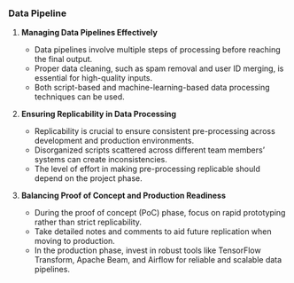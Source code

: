 ### Data Pipeline

1. **Managing Data Pipelines Effectively**
   - Data pipelines involve multiple steps of processing before reaching the final output.
   - Proper data cleaning, such as spam removal and user ID merging, is essential for high-quality inputs.
   - Both script-based and machine-learning-based data processing techniques can be used.

2. **Ensuring Replicability in Data Processing**
   - Replicability is crucial to ensure consistent pre-processing across development and production environments.
   - Disorganized scripts scattered across different team members’ systems can create inconsistencies.
   - The level of effort in making pre-processing replicable should depend on the project phase.

3. **Balancing Proof of Concept and Production Readiness**
   - During the proof of concept (PoC) phase, focus on rapid prototyping rather than strict replicability.
   - Take detailed notes and comments to aid future replication when moving to production.
   - In the production phase, invest in robust tools like TensorFlow Transform, Apache Beam, and Airflow for reliable and scalable data pipelines.
